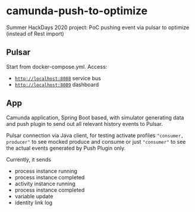 # camunda-push-to-optimize
Summer HackDays 2020 project: PoC pushing event via pulsar to optimize (instead of Rest import)

## Pulsar

Start from docker-compose.yml. Access:
- [`http://localhost:8088`](http://localhost:8088) service bus
- [`http://localhost:8089`](http://localhost:8089) dashboard

## App

Camunda application, Spring Boot based, with simulator generating data and push plugin to send out all relevant history events to Pulsar.

Pulsar connection via Java client, for testing activate profiles
`"consumer, producer"`
to see mocked produce and consume
or just
`"consumer"`
to see the actual events generated by Push Plugin only.

Currently, it sends

* process instance running
* process instance completed
* activity instance running
* process instance completed
* variable update
* identity link log